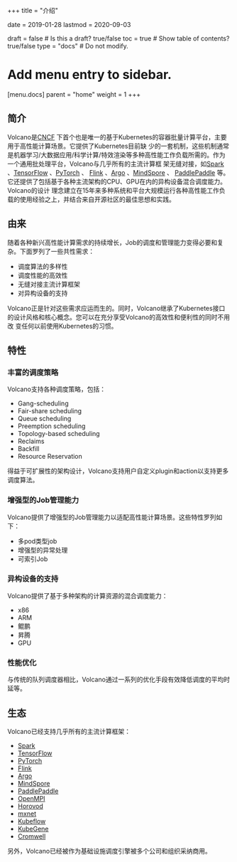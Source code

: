 +++
title = "介绍"

date = 2019-01-28
lastmod = 2020-09-03

draft = false  # Is this a draft? true/false
toc = true  # Show table of contents? true/false
type = "docs"  # Do not modify.

# Add menu entry to sidebar.
[menu.docs]
  parent = "home"
  weight = 1
+++

## 简介
Volcano是[CNCF](https://www.cncf.io/) 下首个也是唯一的基于Kubernetes的容器批量计算平台，主要用于高性能计算场景。它提供了Kubernetes目前缺
少的一套机制，这些机制通常是机器学习/大数据应用/科学计算/特效渲染等多种高性能工作负载所需的。作为一个通用批处理平台，Volcano与几乎所有的主流计算框
架无缝对接，如[Spark](http://spark.apache.org/) 、[TensorFlow](https://tensorflow.google.cn/) 、[PyTorch](https://pytorch.org/) 、
[Flink](https://flink.apache.org/) 、[Argo](https://argoproj.github.io/) 、[MindSpore](https://www.mindspore.cn/) 、 
[PaddlePaddle](https://www.paddlepaddle.org.cn/) 等。它还提供了包括基于各种主流架构的CPU、GPU在内的异构设备混合调度能力。Volcano的设计
理念建立在15年来多种系统和平台大规模运行各种高性能工作负载的使用经验之上，并结合来自开源社区的最佳思想和实践。

## 由来
随着各种新兴高性能计算需求的持续增长，Job的调度和管理能力变得必要和复杂。下面罗列了一些共性需求：

* 调度算法的多样性
* 调度性能的高效性
* 无缝对接主流计算框架
* 对异构设备的支持

Volcano正是针对这些需求应运而生的。同时，Volcano继承了Kubernetes接口的设计风格和核心概念。您可以在充分享受Volcano的高效性和便利性的同时不用改
变任何以前使用Kubernetes的习惯。
## 特性
### 丰富的调度策略
Volcano支持各种调度策略，包括：

* Gang-scheduling
* Fair-share scheduling
* Queue scheduling
* Preemption scheduling
* Topology-based scheduling
* Reclaims
* Backfill
* Resource Reservation

得益于可扩展性的架构设计，Volcano支持用户自定义plugin和action以支持更多调度算法。

### 增强型的Job管理能力
Volcano提供了增强型的Job管理能力以适配高性能计算场景。这些特性罗列如下：

* 多pod类型job
* 增强型的异常处理
* 可索引Job

### 异构设备的支持
Volcano提供了基于多种架构的计算资源的混合调度能力：

* x86
* ARM
* 鲲鹏
* 昇腾
* GPU

### 性能优化
与传统的队列调度器相比，Volcano通过一系列的优化手段有效降低调度的平均时延等。

## 生态
Volcano已经支持几乎所有的主流计算框架：

* [Spark](http://spark.apache.org/)
* [TensorFlow](https://tensorflow.google.cn/)
* [PyTorch](https://pytorch.org/)
* [Flink](https://flink.apache.org/)
* [Argo](https://argoproj.github.io/)
* [MindSpore](https://www.mindspore.cn/)
* [PaddlePaddle](https://www.paddlepaddle.org.cn/)
* [OpenMPI](https://www.open-mpi.org/)
* [Horovod](https://horovod.readthedocs.io/)
* [mxnet](https://mxnet.apache.org/)
* [Kubeflow](https://www.kubeflow.org/)
* [KubeGene](https://kubegene.io/)
* [Cromwell](https://cromwell.readthedocs.io/)

另外，Volcano已经被作为基础设施调度引擎被多个公司和组织采纳商用。
